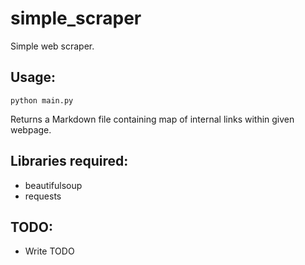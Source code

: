 # simple_scraper

Simple web scraper.

## Usage: 
`python main.py`

Returns a Markdown file containing map of internal links within given webpage.

## Libraries required:
* beautifulsoup
* requests

## TODO:
* Write TODO
